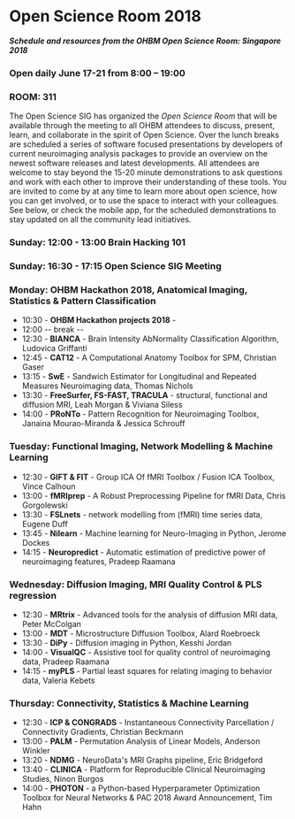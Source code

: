 # Open Science Room 2018

***Schedule and resources from the OHBM Open Science Room: Singapore 2018***

### Open daily June 17-21 from 8:00 – 19:00
### ROOM: 311

The Open Science SIG has organized the *Open Science Room* that will be available through the meeting to all OHBM attendees to discuss, present, learn, and collaborate in the spirit of Open Science. Over the lunch breaks are scheduled a series of software focused presentations by developers of current neuroimaging analysis packages to provide an overview on the newest software releases and latest developments. All attendees are welcome to stay beyond the 15-20 minute demonstrations to ask questions and work with each other to improve their understanding of these tools. You are invited to come by at any time to learn more about open science, how you can get involved, or to use the space to interact with your colleagues. See below, or check the mobile app, for the scheduled demonstrations to stay updated on all the community lead initiatives.


### Sunday: 12:00 - 13:00 Brain Hacking 101
### Sunday: 16:30 - 17:15 Open Science SIG Meeting

### Monday: OHBM Hackathon 2018, Anatomical Imaging, Statistics & Pattern Classification
 - 10:30  - **OHBM Hackathon projects 2018** -
 - 12:00  -- break --
 - 12:30  - **BIANCA** - Brain Intensity AbNormality Classification Algorithm, Ludovica Griffanti
 - 12:45  - **CAT12** - A Computational Anatomy Toolbox for SPM, Christian Gaser
 - 13:15  - **SwE** - Sandwich Estimator for Longitudinal and Repeated Measures Neuroimaging data, Thomas Nichols
 - 13:30  - **FreeSurfer, FS-FAST, TRACULA** - structural, functional and diffusion MRI, Leah Morgan & Viviana Siless
 - 14:00  - **PRoNTo** - Pattern Recognition for Neuroimaging Toolbox, Janaina Mourao-Miranda & Jessica Schrouff

### Tuesday: Functional Imaging, Network Modelling & Machine Learning
 - 12:30  - **GIFT & FIT** - Group ICA Of fMRI Toolbox / Fusion ICA Toolbox, Vince Calhoun
 - 13:00  - **fMRIprep** - A Robust Preprocessing Pipeline for fMRI Data, Chris Gorgolewski
 - 13:30  - **FSLnets** - network modelling from (fMRI) time series data, Eugene Duff
 - 13:45  - **Nilearn** - Machine learning for Neuro-Imaging in Python, Jerome Dockes
 - 14:15  - **Neuropredict** - Automatic estimation of predictive power of neuroimaging features, Pradeep Raamana

### Wednesday: Diffusion Imaging, MRI Quality Control & PLS regression
 - 12:30  - **MRtrix** - Advanced tools for the analysis of diffusion MRI data, Peter McColgan
 - 13:00  - **MDT** - Microstructure Diffusion Toolbox, Alard Roebroeck
 - 13:30  - **DiPy** - Diffusion imaging in Python, Kesshi Jordan
 - 14:00  - **VisualQC** - Assistive tool for quality control of neuroimaging data, Pradeep Raamana
 - 14:15  - **myPLS** - Partial least squares for relating imaging to behavior data, Valeria Kebets

### Thursday: Connectivity, Statistics & Machine Learning
 - 12:30  - **ICP & CONGRADS** - Instantaneous Connectivity Parcellation / Connectivity Gradients, Christian Beckmann
 - 13:00  - **PALM** - Permutation Analysis of Linear Models, Anderson Winkler
 - 13:20  - **NDMG** - NeuroData's MRI Graphs pipeline, Eric Bridgeford
 - 13:40  - **CLINICA** - Platform for Reproducible Clinical Neuroimaging Studies, Ninon Burgos
 - 14:00  - **PHOTON** - a Python-based Hyperparameter Optimization Toolbox for Neural Networks & PAC 2018 Award Announcement, Tim Hahn
